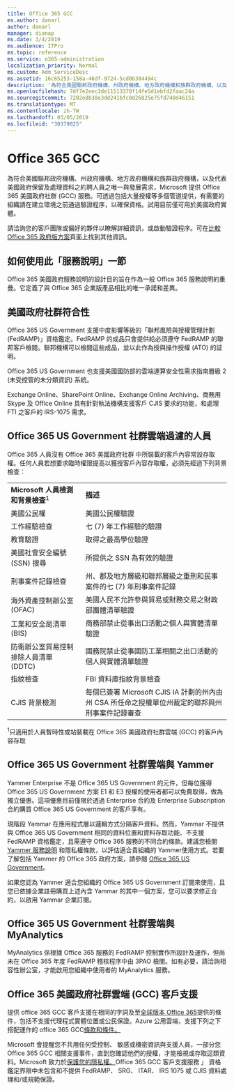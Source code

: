 ```yaml
---
title: Office 365 GCC
ms.author: danarl
author: danarl
manager: dianap
ms.date: 3/4/2019
ms.audience: ITPro
ms.topic: reference
ms.service: o365-administration
localization_priority: Normal
ms.custom: Adm_ServiceDesc
ms.assetid: 16c65253-158a-46df-9724-5cd0b384494c
description: '為符合美國聯邦政府機構、州政府機構、地方政府機構和族群政府機構，以及代表美國政府保留及處理資料之約聘人員之唯一與發展需求，Microsoft 提供 Office 365 美國政府社群 (GCC) 服務。可透過包括大量授權等多個管道提供，有需要的組織請在建立環境之前通過驗證程序，以確保資格。試用目前僅可用於美國政府實體。 '
ms.openlocfilehash: 7df7e2eec3de11513370f14fe5d1ebfd2faac24a
ms.sourcegitcommit: 7202e8b38e3dd241bfc0d26825e75fd740d46151
ms.translationtype: MT
ms.contentlocale: zh-TW
ms.lasthandoff: 03/05/2019
ms.locfileid: "30379025"
---
```

# <a name="office-365-gcc"></a>Office 365 GCC

為符合美國聯邦政府機構、州政府機構、地方政府機構和族群政府機構，以及代表美國政府保留及處理資料之約聘人員之唯一與發展需求，Microsoft 提供 Office 365 美國政府社群 (GCC) 服務。可透過包括大量授權等多個管道提供，有需要的組織請在建立環境之前通過驗證程序，以確保資格。試用目前僅可用於美國政府實體。  
  
請洽詢您的客戶團隊或偏好的夥伴以瞭解詳細資訊，或啟動驗證程序。可在[比較 Office 365 政府版方案](https://products.office.com/en-us/government/compare-office-365-government-plans)頁面上找到其他資訊。 
  
## <a name="how-to-use-this-service-description-section"></a>如何使用此「服務說明」一節

Office 365 美國政府服務說明的設計目的旨在作為一般 Office 365 服務說明的重疊。它定義了與 Office 365 企業版產品相比的唯一承諾和差異。
  
## <a name="us-government-community-compliance"></a>美國政府社群符合性

Office 365 US Government 支援中度影響等級的「聯邦風險與授權管理計劃 (FedRAMP)」資格鑑定。FedRAMP 的成品只會提供給必須遵守 FedRAMP 的聯邦客戶檢閱。聯邦機構可以檢閱這些成品，並以此作為授與操作授權 (ATO) 的証明。
  
Office 365 US Government 也支援美國國防部的雲端運算安全性需求指南層級 2 (未受控管的未分類資訊) 系統。 
  
Exchange Online、SharePoint Online、Exchange Online Archiving、商務用 Skype 及 Office Online 具有針對執法機構支援客戶 CJIS 要求的功能，和處理 FTI 之客戶的 IRS-1075 需求。
  
## <a name="office-365-us-government-community-screened-personnel"></a>Office 365 US Government 社群雲端過濾的人員

Office 365 人員沒有 Office 365 美國政府社群 中所裝載的客戶內容常設存取權。任何人員若想要求臨時權限提高以獲授客戶內容存取權，必須先經過下列背景檢查︰ 
  
|||
|:-----|:-----|
|**Microsoft 人員檢測和背景檢查**<sup>1</sup> <br/> |**描述** <br/> |
|美國公民權  <br/> |美國公民權驗證  <br/> |
|工作經驗檢查  <br/> |七 (7) 年工作經驗的驗證  <br/> |
|教育驗證  <br/> |取得之最高學位驗證  <br/> |
|美國社會安全編號 (SSN) 搜尋  <br/> |所提供之 SSN 為有效的驗證  <br/> |
|刑事案件記錄檢查  <br/> |州、郡及地方層級和聯邦層級之重刑和民事案件的七 (7) 年刑事案件記錄  <br/> |
|海外資產控制辦公室 (OFAC)  <br/> |美國人民不允許參與貿易或財務交易之財政部團體清單驗證  <br/> |
|工業和安全局清單 (BIS)  <br/> |商務部禁止從事出口活動之個人與實體清單驗證  <br/> |
|防衛辦公室貿易控制排除人員清單 (DDTC)  <br/> |國務院禁止從事國防工業相關之出口活動的個人與實體清單驗證  <br/> |
|指紋檢查  <br/> |FBI 資料庫指紋背景檢查  <br/> |
|CJIS 背景檢測  <br/> |每個已簽署 Microsoft CJIS IA 計劃的州內由州 CSA 所任命之授權單位州裁定的聯邦與州刑事案件記錄審查  <br/> |

<sup>1</sup>只適用於人員暫時性或站裝載在 Office 365 美國政府社群雲端 (GCC) 的客戶內容存取  
## <a name="office-365-us-government-community-and-yammer"></a>Office 365 US Government 社群雲端與 Yammer

Yammer Enterprise 不是 Office 365 US Government 的元件，但每位獲得 Office 365 US Government 方案 E1 和 E3 授權的使用者都可以免費取得，做為獨立優惠。這項優惠目前僅限於透過 Enterprise 合約及 Enterprise Subscription 合約購買 Office 365 US Government 的客戶享有。 
  
現階段 Yammar 在應用程式層以邏輯方式分隔客戶資料。然而，Yammar 不提供與 Office 365 US Government 相同的資料位置和資料存取功能、不支援 FedRAMP 資格鑑定，且需遵守 Office 365 服務的不同合約條款。建議您檢閱 [Yammer 服務說明](../../yammer-service-description/yammer-service-description.md) 和隱私權條款，以評估適合貴組織的 Yammer使用方式。若要了解包括 Yammer 的 Office 365 政府方案，請參閱 [Office 365 US Government](office-365-us-government.md)。
  
如果您認為 Yammer 適合您組織的 Office 365 US Government 訂閱來使用，且您已依據企業註冊購買上述內含 Yammar 的其中一個方案，您可以要求修正合約，以啟用 Yammar 企業訂閱。
  
## <a name="office-365-us-government-community-and-myanalytics"></a>Office 365 US Government 社群雲端與 MyAnalytics

MyAnalytics 係根據 Office 365 服務的 FedRAMP 控制實作所設計及運作，但尚未在 Office 365 年度 FedRAMP 稽核程序中由 3PAO 檢閱。如有必要，請洽詢相容性辦公室，才能啟用您組織中使用者的 MyAnalytics 服務。 
  
## <a name="office-365-us-government-community-cloud-gcc-customer-support"></a>Office 365 美國政府社群雲端 (GCC) 客戶支援

提供 office 365 GCC 客戶支援在相同的字詞及至[全球版本 Office 365](https://docs.microsoft.com/en-us/office365/servicedescriptions/office-365-platform-service-description/support 
)提供的條件，包括不支援代理程式實體位置或公民保證。Azure 公用雲端，支援下列之下搭配運作的 office 365 GCC[條款和條件。](https://azure.microsoft.com/en-us/support/plans/)

Microsoft 會提醒您不共用任何受控制、 敏感或機密資訊與支援人員，一部分您 Office 365 GCC 相關支援事件，直到您確認他們的授權，才能檢視或存取這類資料。Microsoft 致力於[保護您的隱私權。](https://privacy.microsoft.com/en-US/privacystatement )Office 365 GCC 客戶支援服務 」 資格鑑定界限中未包含和不提供 FedRAMP、 SRG、 ITAR、 IRS 1075 或 CJIS 資料處理和/或規範保證。
